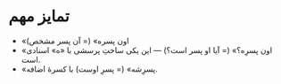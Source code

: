 # تمایز مهم

- «اون پسره» (= آن پسر مشخص)
- «اون پسرِه؟» (= آیا او پسر است؟) — این یکی ساختِ پرسشی با «ه» اسنادی است.
- «پسرِشه» (= پسرِ اوست) با کسرهٔ اضافه.
